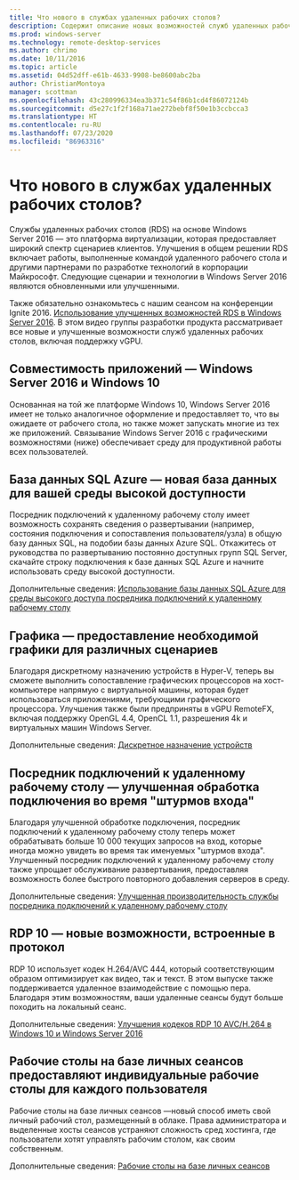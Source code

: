 ```yaml
---
title: Что нового в службах удаленных рабочих столов?
description: Содержит описание новых возможностей служб удаленных рабочих столов (RDS)в Windows Server 2016.
ms.prod: windows-server
ms.technology: remote-desktop-services
ms.author: chrimo
ms.date: 10/11/2016
ms.topic: article
ms.assetid: 04d52dff-e61b-4633-9908-be8600abc2ba
author: ChristianMontoya
manager: scottman
ms.openlocfilehash: 43c280996334ea3b371c54f86b1cd4f86072124b
ms.sourcegitcommit: d5e27c1f2f168a71ae272bebf8f50e1b3ccbcca3
ms.translationtype: HT
ms.contentlocale: ru-RU
ms.lasthandoff: 07/23/2020
ms.locfileid: "86963316"
---
```

# <a name="whats-new-in-remote-desktop-services"></a>Что нового в службах удаленных рабочих столов?

Службы удаленных рабочих столов (RDS) на основе Windows Server 2016 — это платформа виртуализации, которая предоставляет широкий спектр сценариев клиентов. Улучшения в общем решении RDS включает работы, выполненные командой удаленного рабочего стола и другими партнерами по разработке технологий в корпорации Майкрософт. Следующие сценарии и технологии в Windows Server 2016 являются обновленными или улучшенными.

Также обязательно ознакомьтесь с нашим сеансом на конференции Ignite 2016. [Использование улучшенных возможностей RDS в Windows Server 2016](https://channel9.msdn.com/Events/Ignite/2016/BRK3098). В этом видео группы разработки продукта рассматривает все новые и улучшенные возможности служб удаленных рабочих столов, включая поддержку vGPU. 

## <a name="app-compatibility---windows-server-2016-and-windows-10"></a>Совместимость приложений — Windows Server 2016 и Windows 10
Основанная на той же платформе Windows 10, Windows Server 2016 имеет не только аналогичное оформление и предоставляет то, что вы ожидаете от рабочего стола, но также может запускать многие из тех же приложений. Связывание Windows Server 2016 с графическими возможностями (ниже) обеспечивает среду для продуктивной работы всех пользователей. 

## <a name="azure-sql-database---the-new-database-for-your-highly-available-environment"></a>База данных SQL Azure — новая база данных для вашей среды высокой доступности
Посредник подключений к удаленному рабочему столу имеет возможность сохранять сведения о развертывании (например, состояния подключения и сопоставления пользователя/узла) в общую базу данных SQL, на подобии базы данных Azure SQL. Откажитесь от руководства по развертыванию постоянно доступных групп SQL Server, скачайте строку подключения к базе данных SQL Azure и начните использовать среду высокой доступности.

Дополнительные сведения: [Использование базы данных SQL Azure для среды высокого доступа посредника подключений к удаленному рабочему столу](https://techcommunity.microsoft.com/t5/microsoft-security-and/new-windows-server-2016-capability-use-azure-sql-db-for-your/ba-p/249787)

## <a name="graphics---solving-graphics-needs-across-various-scenarios"></a>Графика — предоставление необходимой графики для различных сценариев
Благодаря дискретному назначению устройств в Hyper-V, теперь вы сможете выполнить сопоставление графических процессоров на хост-компьютере напрямую с виртуальной машины, которая будет использоваться приложениями, требующими графического процессора. Улучшения также были предприняты в vGPU RemoteFX, включая поддержку OpenGL 4.4, OpenCL 1.1, разрешения 4k и виртуальных машин Windows Server.

Дополнительные сведения: [Дискретное назначение устройств](https://techcommunity.microsoft.com/t5/virtualization/bg-p/Virtualization)

## <a name="rd-connection-broker---improved-connection-handling-during-logon-storms"></a>Посредник подключений к удаленному рабочему столу — улучшенная обработка подключения во время "штурмов входа"
Благодаря улучшенной обработке подключения, посредник подключений к удаленному рабочему столу теперь может обрабатывать больше 10 000 текущих запросов на вход, которые иногда можно увидеть во время так именуемых "штурмов входа". Улучшенный посредник подключений к удаленному рабочему столу также упрощает обслуживание развертывания, предоставляя возможность более быстрого повторного добавления серверов в среду.

Дополнительные сведения: [Улучшенная производительность службы посредника подключений к удаленному рабочему столу ](https://techcommunity.microsoft.com/t5/microsoft-security-and/improved-remote-desktop-connection-broker-performance-with/ba-p/249559)

## <a name="rdp-10---new-capabilities-built-into-the-protocol"></a>RDP 10 — новые возможности, встроенные в протокол
RDP 10 использует кодек H.264/AVC 444, который соответствующим образом оптимизирует как видео, так и текст. В этом выпуске также поддерживается удаленное взаимодействие с помощью пера. Благодаря этим возможностям, ваши удаленные сеансы будут больше походить на локальный сеанс.  

Дополнительные сведения: [Улучшения кодеков RDP 10 AVC/H.264 в Windows 10 и Windows Server 2016](https://techcommunity.microsoft.com/t5/microsoft-security-and/remote-desktop-protocol-rdp-10-avc-h-264-improvements-in-windows/ba-p/249588)

## <a name="personal-session-desktops---providing-individual-desktops-to-any-end-user"></a>Рабочие столы на базе личных сеансов предоставляют индивидуальные рабочие столы для каждого пользователя
Рабочие столы на базе личных сеансов —новый способ иметь свой личный рабочий стол, размещенный в облаке. Права администратора и выделенные хосты сеансов устраняют сложность сред хостинга, где пользователи хотят управлять рабочим столом, как своим собственным.

Дополнительные сведения: [Рабочие столы на базе личных сеансов](rds-personal-session-desktops.md)

